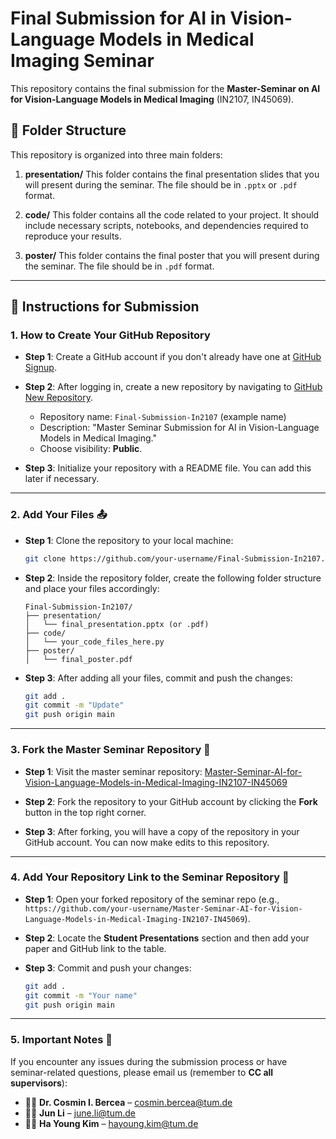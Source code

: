 

# Final Submission for AI in Vision-Language Models in Medical Imaging Seminar 

This repository contains the final submission for the **Master-Seminar on AI for Vision-Language Models in Medical Imaging** (IN2107, IN45069).

## 📁 Folder Structure

This repository is organized into three main folders:

1. **presentation/** 
    This folder contains the final presentation slides that you will present during the seminar. The file should be in `.pptx` or `.pdf` format.

2. **code/** 
    This folder contains all the code related to your project. It should include necessary scripts, notebooks, and dependencies required to reproduce your results.

3. **poster/** 
    This folder contains the final poster that you will present during the seminar. The file should be in `.pdf` format.

---

## 📝 Instructions for Submission

### 1. How to Create Your GitHub Repository 

- **Step 1**: Create a GitHub account if you don't already have one at [GitHub Signup](https://github.com/join).
  
- **Step 2**: After logging in, create a new repository by navigating to [GitHub New Repository](https://github.com/new).

  - Repository name: `Final-Submission-In2107` (example name)
  - Description: "Master Seminar Submission for AI in Vision-Language Models in Medical Imaging."
  - Choose visibility: **Public**.

- **Step 3**: Initialize your repository with a README file. You can add this later if necessary.

---

### 2. Add Your Files 📤

- **Step 1**: Clone the repository to your local machine:

  ```bash
  git clone https://github.com/your-username/Final-Submission-In2107.git
  ```

- **Step 2**: Inside the repository folder, create the following folder structure and place your files accordingly:

  ```
  Final-Submission-In2107/
  ├── presentation/
  │   └── final_presentation.pptx (or .pdf)
  ├── code/
  │   └── your_code_files_here.py
  ├── poster/
  │   └── final_poster.pdf
  ```

- **Step 3**: After adding all your files, commit and push the changes:

  ```bash
  git add .
  git commit -m "Update"
  git push origin main
  ```

---

### 3. Fork the Master Seminar Repository 🔄

- **Step 1**: Visit the master seminar repository: [Master-Seminar-AI-for-Vision-Language-Models-in-Medical-Imaging-IN2107-IN45069](https://github.com/LijunRio/Master-Seminar-AI-for-Vision-Language-Models-in-Medical-Imaging-IN2107-IN45069-)

- **Step 2**: Fork the repository to your GitHub account by clicking the **Fork** button in the top right corner.

- **Step 3**: After forking, you will have a copy of the repository in your GitHub account. You can now make edits to this repository.

---

### 4. Add Your Repository Link to the Seminar Repository 🔗

- **Step 1**: Open your forked repository of the seminar repo (e.g., `https://github.com/your-username/Master-Seminar-AI-for-Vision-Language-Models-in-Medical-Imaging-IN2107-IN45069`).

- **Step 2**: Locate the **Student Presentations** section and then add your paper and GitHub link to the table.

- **Step 3**: Commit and push your changes:

  ```bash
  git add .
  git commit -m "Your name"
  git push origin main
  ```
---

### 5. Important Notes 🚨

If you encounter any issues during the submission process or have seminar-related questions, please email us (remember to **CC all supervisors**):

- 👨‍💻 **Dr. Cosmin I. Bercea** – [cosmin.bercea@tum.de](mailto:cosmin.bercea@tum.de)  
- 👩‍💼 **Jun Li** – [june.li@tum.de](mailto:june.li@tum.de)  
- 👩‍💼 **Ha Young Kim** – [hayoung.kim@tum.de](mailto:hayoung.kim@tum.de)  


